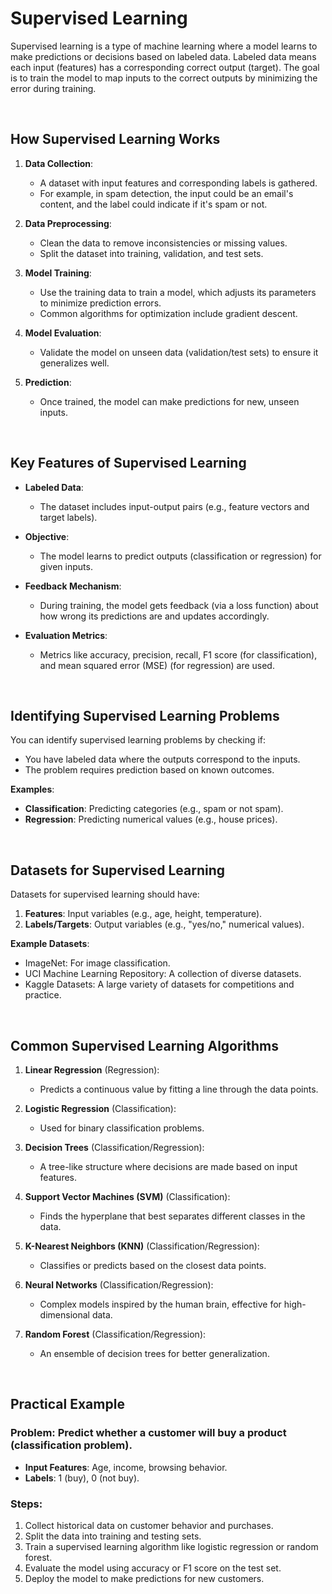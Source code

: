 # Supervised Learning

Supervised learning is a type of machine learning where a model learns to make predictions or decisions based on labeled data. Labeled data means each input (features) has a corresponding correct output (target). The goal is to train the model to map inputs to the correct outputs by minimizing the error during training.

<br>

## How Supervised Learning Works

1. **Data Collection**:
   - A dataset with input features and corresponding labels is gathered.
   - For example, in spam detection, the input could be an email's content, and the label could indicate if it's spam or not.

2. **Data Preprocessing**:
   - Clean the data to remove inconsistencies or missing values.
   - Split the dataset into training, validation, and test sets.

3. **Model Training**:
   - Use the training data to train a model, which adjusts its parameters to minimize prediction errors.
   - Common algorithms for optimization include gradient descent.

4. **Model Evaluation**:
   - Validate the model on unseen data (validation/test sets) to ensure it generalizes well.

5. **Prediction**:
   - Once trained, the model can make predictions for new, unseen inputs.

<br>

## Key Features of Supervised Learning

- **Labeled Data**:
  - The dataset includes input-output pairs (e.g., feature vectors and target labels).

- **Objective**:
  - The model learns to predict outputs (classification or regression) for given inputs.

- **Feedback Mechanism**:
  - During training, the model gets feedback (via a loss function) about how wrong its predictions are and updates accordingly.

- **Evaluation Metrics**:
  - Metrics like accuracy, precision, recall, F1 score (for classification), and mean squared error (MSE) (for regression) are used.

<br>

## Identifying Supervised Learning Problems

You can identify supervised learning problems by checking if:
- You have labeled data where the outputs correspond to the inputs.
- The problem requires prediction based on known outcomes.

**Examples**:
- **Classification**: Predicting categories (e.g., spam or not spam).
- **Regression**: Predicting numerical values (e.g., house prices).

<br>

## Datasets for Supervised Learning

Datasets for supervised learning should have:
1. **Features**: Input variables (e.g., age, height, temperature).
2. **Labels/Targets**: Output variables (e.g., "yes/no," numerical values).

**Example Datasets**:
- ImageNet: For image classification.
- UCI Machine Learning Repository: A collection of diverse datasets.
- Kaggle Datasets: A large variety of datasets for competitions and practice.

<br>

## Common Supervised Learning Algorithms

1. **Linear Regression** (Regression):
   - Predicts a continuous value by fitting a line through the data points.

2. **Logistic Regression** (Classification):
   - Used for binary classification problems.

3. **Decision Trees** (Classification/Regression):
   - A tree-like structure where decisions are made based on input features.

4. **Support Vector Machines (SVM)** (Classification):
   - Finds the hyperplane that best separates different classes in the data.

5. **K-Nearest Neighbors (KNN)** (Classification/Regression):
   - Classifies or predicts based on the closest data points.

6. **Neural Networks** (Classification/Regression):
   - Complex models inspired by the human brain, effective for high-dimensional data.

7. **Random Forest** (Classification/Regression):
   - An ensemble of decision trees for better generalization.

<br>

## Practical Example

### Problem: Predict whether a customer will buy a product (classification problem).

- **Input Features**: Age, income, browsing behavior.
- **Labels**: 1 (buy), 0 (not buy).

### Steps:
1. Collect historical data on customer behavior and purchases.
2. Split the data into training and testing sets.
3. Train a supervised learning algorithm like logistic regression or random forest.
4. Evaluate the model using accuracy or F1 score on the test set.
5. Deploy the model to make predictions for new customers.
